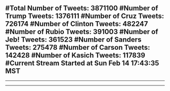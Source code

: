 #Total Number of Tweets: 3871100 
#Number of Trump Tweets: 1376111
#Number of Cruz Tweets: 726174
#Number of Clinton Tweets: 482247
#Number of Rubio Tweets: 391003
#Number of Jeb! Tweets: 361523
#Number of Sanders Tweets: 275478
#Number of Carson Tweets: 142428
#Number of Kasich Tweets: 117839
#Current Stream Started at Sun Feb 14 17:43:35 MST
---
---
---
